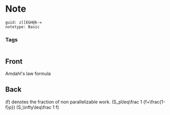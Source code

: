 # Note
```
guid: z[[EGH@k-=
notetype: Basic
```

### Tags
```
```

## Front
Amdahl's law formula

## Back
\(f\) denotes the fraction of non parallelizable work.
\(S_p\leq\frac 1 {f+\frac{1-f}p}\)
\(S_\infty\leq\frac 1 f\)
